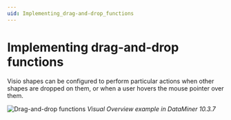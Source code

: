 ```yaml
---
uid: Implementing_drag-and-drop_functions
---
```


# Implementing drag-and-drop functions

Visio shapes can be configured to perform particular actions when other shapes are dropped on them, or when a user hovers the mouse pointer over them.

![Drag-and-drop functions](~/dataminer/images/Drag_and_Drop.png)
*Visual Overview example in DataMiner 10.3.7*
